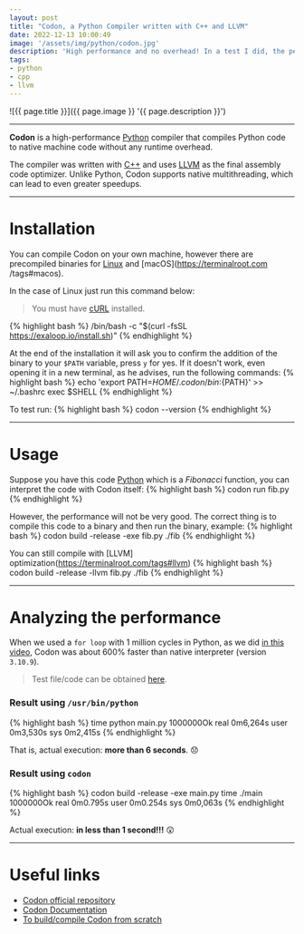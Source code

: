 ```yaml
---
layout: post
title: "Codon, a Python Compiler written with C++ and LLVM"
date: 2022-12-13 10:00:49
image: '/assets/img/python/codon.jpg'
description: 'High performance and no overhead! In a test I did, the performance gain was greater than 600%.'
tags:
- python
- cpp
- llvm
---
```


![{{ page.title }}]({{ page.image }} '{{ page.description }}')

---

**Codon** is a high-performance [Python](https://terminalroot.com/tags#python) compiler that compiles Python code to native machine code without any runtime overhead.

The compiler was written with [C++](https://terminalroot.com/tags#cpp) and uses [LLVM](https://terminalroot.com/tags#llvm) as the final assembly code optimizer. Unlike Python, Codon supports native multithreading, which can lead to even greater speedups.

---

# Installation
You can compile Codon on your own machine, however there are precompiled binaries for [Linux](https://terminalroot.com/tags#linux) and [macOS](https://terminalroot.com /tags#macos).

In the case of Linux just run this command below:
> You must have [cURL](https://terminalroot.com/using-curl-with-cpp/) installed.

{% highlight bash %}
/bin/bash -c "$(curl -fsSL https://exaloop.io/install.sh)"
{% endhighlight %}

At the end of the installation it will ask you to confirm the addition of the binary to your `$PATH` variable, press `y` for yes. If it doesn't work, even opening it in a new terminal, as he advises, run the following commands:
{% highlight bash %}
echo 'export PATH=${HOME}/.codon/bin:${PATH}' >> ~/.bashrc
exec $SHELL
{% endhighlight %}

To test run:
{% highlight bash %}
codon --version
{% endhighlight %}

---

# Usage
Suppose you have this code [Python](https://terminalroot.com/tags#python) which is a *Fibonacci* function, you can interpret the code with Codon itself:
{% highlight bash %}
codon run fib.py
{% endhighlight %}

However, the performance will not be very good. The correct thing is to compile this code to a binary and then run the binary, example:
{% highlight bash %}
codon build -release -exe fib.py
./fib
{% endhighlight %}

You can still compile with [LLVM] optimization(https://terminalroot.com/tags#llvm)
{% highlight bash %}
codon build -release -llvm fib.py
./fib
{% endhighlight %}

---

# Analyzing the performance
When we used a `for loop` with 1 million cycles in Python, as we did [in this video](https://www.youtube.com/watch?v=spLIBqiv2Og), Codon was about 600% faster than native interpreter (version `3.10.9`).
> Test file/code can be obtained [here](https://github.com/terroo/langs-test-loop/blob/main/round1/main.py).

### Result using `/usr/bin/python`
{% highlight bash %}
time python main.py
1000000Ok
real   0m6,264s
user   0m3,530s
sys    0m2,415s
{% endhighlight %}

That is, actual execution: **more than 6 seconds**. 😞 

### Result using `codon`
{% highlight bash %}
codon build -release -exe main.py
time ./main
1000000Ok
real   0m0.795s
user   0m0.254s
sys    0m0,063s
{% endhighlight %}

Actual execution: **in less than 1 second!!!** 😲

---

# Useful links
+ [Codon official repository](https://github.com/exaloop/codon)
+ [Codon Documentation](https://docs.exaloop.io/codon/)
+ [To build/compile Codon from scratch](https://docs.exaloop.io/codon/advanced/build)

